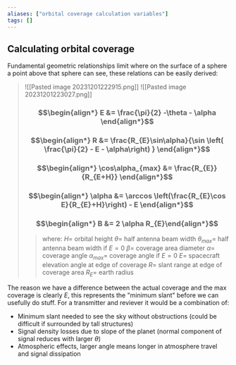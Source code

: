 ```yaml
---
aliases: ["orbital coverage calculation variables"]
tags: []
---
```


## Calculating orbital coverage

Fundamental geometric relationships limit where on the surface of a sphere a point above that sphere can see, these relations can be easily derived:

> ![[Pasted image 20231201222915.png]]
> ![[Pasted image 20231201223027.png]]
> ### $$\begin{align*} E &= \frac{\pi}{2} -\theta  - \alpha  \end{align*}$$
> ### $$\begin{align*} R &= \frac{R_{E}\sin\alpha}{\sin \left( \frac{\pi}{2} - E - \alpha\right) }  \end{align*}$$
> ### $$\begin{align*} \cos\alpha_{max} &= \frac{R_{E}}{R_{E+H}} \end{align*}$$
> ### $$\begin{align*}  \alpha   &= \arccos \left(\frac{R_{E}\cos E}{R_{E}+H}\right) - E \end{align*}$$
> ### $$\begin{align*} B &= 2 \alpha R_{E}\end{align*}$$
>> where:
>> $H=$ orbital height 
>> $\theta=$ half antenna beam width
>> $\theta_{max}=$ half antenna beam width if $E=0$
>> $\beta=$ coverage area diameter
>> $\alpha=$ coverage angle
>> $\alpha_{max}=$ coverage angle if $E=0$
>> $E=$ spacecraft elevation angle at edge of coverage
>> $R=$ slant range at edge of coverage area
>> $R_{E}=$ earth radius

The reason we have a difference between the actual coverage and the max coverage is clearly $E$, this represents the "minimum slant" before we can usefully do stuff. For a transmitter and reviever it would be a combination of:
- Minimum slant needed to see the sky without obstructions (could be difficult if surrounded by tall structures)
- Signal density losses due to slope of the planet (normal component of signal reduces with larger $\theta$)
- Atmospheric effects, larger angle means longer in atmosphere travel and signal dissipation
